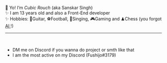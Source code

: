 🤘 Yo! I’m <i>Cubic Rouch</i> (aka Sanskar Singh) <br>
✨ I am 13 years old and also a Front-End developer <br>
✨ Hobbies: 🎻Guitar, ⚽Football, 🎤Singing, 🎮Gaming and ♟Chess  (you forgot <u> AI </u>!)
<hr>
<br>
<ul> 
<li> DM me on Discord if you wanna do project or smth like that</li>
<li>I am the most active on my Discord (Fushijo#3179)</li> 
</ul>
